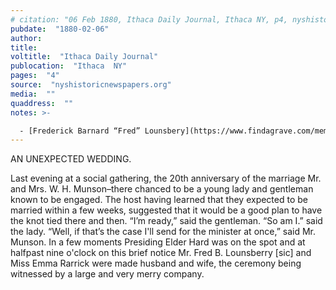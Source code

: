 ```yaml
---
# citation: "06 Feb 1880, Ithaca Daily Journal, Ithaca NY, p4, nyshistoricnewspapers.org."
pubdate:  "1880-02-06"
author: 
title: 
voltitle:  "Ithaca Daily Journal"
publocation:  "Ithaca  NY"
pages:  "4"
source:  "nyshistoricnewspapers.org"
media:  ""
quaddress:  ""
notes: >-

  - [Frederick Barnard “Fred” Lounsbery](https://www.findagrave.com/memorial/100072846/frederick-barnard-lounsbery) (03 Mar 1855 to 18 Jul 1933) married [Emma (Rarrick) Lounsbery](https://www.findagrave.com/memorial/100072894/emma-lounsbery) (1856 to 1939).
---
```

AN UNEXPECTED WEDDING. 

Last evening at a social gathering, the 20th anniversary of the marriage Mr. and Mrs. W. H. Munson–there chanced to be a young lady and gentleman known to be engaged. The host having learned that they expected to be married within a few weeks, suggested that it would be a good plan to have the knot tied there and then. “I’m ready,” said the gentleman. “So am I.” said the lady. “Well, if that’s the case I'll send for the minister at once,” said Mr. Munson. In a few moments Presiding Elder Hard was on the spot and at halfpast nine o'clock on this brief notice Mr. Fred B. Lounsberry [sic] and Miss Emma Rarrick were made husband and wife, the ceremony being witnessed by a large and very merry company.

